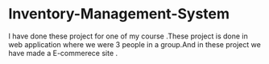 # Inventory-Management-System
I have done these project for one of my course .These project is done in web application where we were 3 people in a group.And in these project we have made a E-commerece site .
